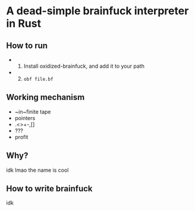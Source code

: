 
# A dead-simple brainfuck interpreter in Rust

## How to run

- 1) Install oxidized-brainfuck, and add it to your path

- 2) ```obf file.bf```

## Working mechanism
- ~in~finite tape
- pointers
- .<>+-,[]
- ???
- profit

## Why?
idk lmao the name is cool

## How to write brainfuck
idk
